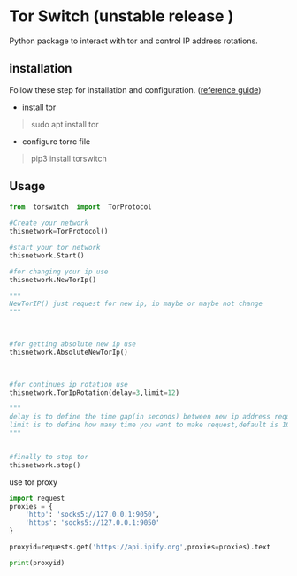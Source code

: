﻿# Tor Switch (unstable release )
Python package to interact with tor and control IP address rotations.


## installation 
Follow these step for installation and configuration. ([reference guide](https://sylvaindurand.org/use-tor-with-python/))
 - install tor
 

> sudo apt install tor

 - configure torrc file 


>  pip3 install torswitch

## Usage

```python
from  torswitch  import  TorProtocol
 
#Create your network
thisnetwork=TorProtocol()

#start your tor network
thisnetwork.Start()

#for changing your ip use
thisnetwork.NewTorIp()

"""
NewTorIP() just request for new ip, ip maybe or maybe not change
"""

  

#for getting absolute new ip use
thisnetwork.AbsoluteNewTorIp()

  

#for continues ip rotation use
thisnetwork.TorIpRotation(delay=3,limit=12)

"""
delay is to define the time gap(in seconds) between new ip address request.
limit is to define how many time you want to make request,default is 10
"""


#finally to stop tor
thisnetwork.stop()

```

use tor proxy
```python 
import request
proxies = {
    'http': 'socks5://127.0.0.1:9050',
    'https': 'socks5://127.0.0.1:9050'
}

proxyid=requests.get('https://api.ipify.org',proxies=proxies).text

print(proxyid)

```
